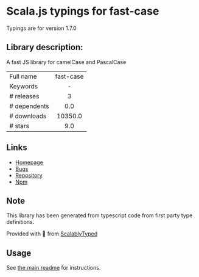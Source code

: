 
# Scala.js typings for fast-case

Typings are for version 1.7.0

## Library description:
A fast JS library for camelCase and PascalCase

|                    |                 |
| ------------------ | :-------------: |
| Full name          | fast-case |
| Keywords           | - |
| # releases         | 3 |
| # dependents       | 0.0 |
| # downloads        | 10350.0 |
| # stars            | 9.0 |

## Links
- [Homepage](https://github.com/jacobwgillespie/fast-case)
- [Bugs](https://github.com/jacobwgillespie/fast-case/issues)
- [Repository](https://github.com/jacobwgillespie/fast-case)
- [Npm](https://www.npmjs.com/package/fast-case)
    


## Note
This library has been generated from typescript code from first party type definitions.

Provided with :purple_heart: from [ScalablyTyped](https://github.com/oyvindberg/ScalablyTyped)

## Usage
See [the main readme](../../readme.md) for instructions.


